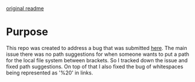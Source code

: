 [original readme](./Old%20Readme/README.old.md)

# Purpose
This repo was created to address a bug that was submitted [here](https://github.com/microsoft/vscode/issues/152510). The main issue there was no path suggestions for when someone wants to put a path for the local file system between brackets. So I tracked down the issue and fixed path suggestions. On top of that I also fixed the bug of whitespaces being represented as '%20' in links. 
